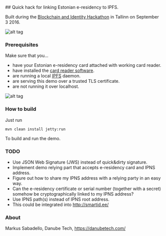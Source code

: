 ## Quick hack for linking Estonian e-residency to IPFS.

Built during the [Blockchain and Identity Hackathon](http://www.hackathon.com/estonia/tallinn/blockchain-and-identity-hackathon-27210855401) in Tallinn on September 3 2016.

![alt tag](https://raw.githubusercontent.com/peacekeeper/estonia-ipfs/master/pic2.jpg)

### Prerequisites

Make sure that you...

 * have your Estonian e-residency card attached with working card reader.
 * have installed the [card reader software](https://installer.id.ee/?lang=eng).
 * are running a local [IPFS](http://ipfs.io/) daemon.
 * are serving this demo over a trusted TLS certificate.
 * are not running it over localhost.

![alt tag](https://raw.githubusercontent.com/peacekeeper/estonia-ipfs/master/pic1.jpg)

### How to build

Just run

    mvn clean install jetty:run

To build and run the demo.

### TODO

 * Use JSON Web Signature (JWS) instead of quick&dirty signature.
 * Implement demo relying part that accepts e-residency card and IPNS address.
 * Figure out how to share my IPNS address with a relying party in an easy way.
 * Can the e-residency certificate or serial number (together with a secret) somehow be cryptographically linked to my IPNS address?
 * Use IPNS path(s) instead of IPNS root address.
 * This could be integrated into http://smartid.ee/

### About

Markus Sabadello, Danube Tech, https://danubetech.com/

